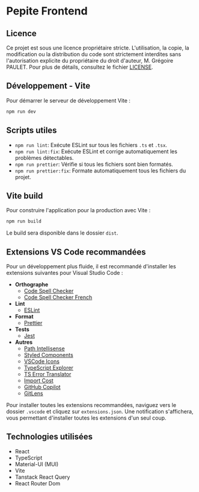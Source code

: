 # Pepite Frontend

## Licence

Ce projet est sous une licence propriétaire stricte. L'utilisation, la copie, la modification ou la distribution du code sont strictement interdites sans l'autorisation explicite du propriétaire du droit d'auteur, M. Grégoire PAULET. Pour plus de détails, consultez le fichier [LICENSE](LICENSE).

## Développement - Vite

Pour démarrer le serveur de développement Vite :

```sh
npm run dev
```

## Scripts utiles

- `npm run lint`: Exécute ESLint sur tous les fichiers `.ts` et `.tsx`.
- `npm run lint:fix`: Exécute ESLint et corrige automatiquement les problèmes détectables.
- `npm run prettier`: Vérifie si tous les fichiers sont bien formatés.
- `npm run prettier:fix`: Formate automatiquement tous les fichiers du projet.

## Vite build

Pour construire l'application pour la production avec Vite :

```sh
npm run build
```

Le build sera disponible dans le dossier `dist`.

## Extensions VS Code recommandées

Pour un développement plus fluide, il est recommandé d'installer les extensions suivantes pour Visual Studio Code :

- **Orthographe**
  - [Code Spell Checker](https://marketplace.visualstudio.com/items?itemName=streetsidesoftware.code-spell-checker)
  - [Code Spell Checker French](https://marketplace.visualstudio.com/items?itemName=streetsidesoftware.code-spell-checker-french)
- **Lint**
  - [ESLint](https://marketplace.visualstudio.com/items?itemName=dbaeumer.vscode-eslint)
- **Format**
  - [Prettier](https://marketplace.visualstudio.com/items?itemName=esbenp.prettier-vscode)
- **Tests**
  - [Jest](https://marketplace.visualstudio.com/items?itemName=orta.vscode-jest)
- **Autres**
  - [Path Intellisense](https://marketplace.visualstudio.com/items?itemName=christian-kohler.path-intellisense)
  - [Styled Components](https://marketplace.visualstudio.com/items?itemName=styled-components.vscode-styled-components)
  - [VSCode Icons](https://marketplace.visualstudio.com/items?itemName=vscode-icons-team.vscode-icons)
  - [TypeScript Explorer](https://marketplace.visualstudio.com/items?itemName=mxsdev.typescript-explorer)
  - [TS Error Translator](https://marketplace.visualstudio.com/items?itemName=mattpocock.ts-error-translator)
  - [Import Cost](https://marketplace.visualstudio.com/items?itemName=wix.vscode-import-cost)
  - [GitHub Copilot](https://marketplace.visualstudio.com/items?itemName=github.copilot)
  - [GitLens](https://marketplace.visualstudio.com/items?itemName=eamodio.gitlens)

Pour installer toutes les extensions recommandées, naviguez vers le dossier `.vscode` et cliquez sur `extensions.json`. Une notification s'affichera, vous permettant d'installer toutes les extensions d'un seul coup.

## Technologies utilisées

- React
- TypeScript
- Material-UI (MUI)
- Vite
- Tanstack React Query
- React Router Dom
